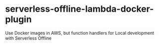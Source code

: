 # serverless-offline-lambda-docker-plugin
Use Docker images in AWS, but function handlers for Local development with Serverless Offline
